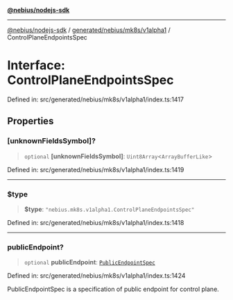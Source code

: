 [**@nebius/nodejs-sdk**](../../../../../README.md)

***

[@nebius/nodejs-sdk](../../../../../README.md) / [generated/nebius/mk8s/v1alpha1](../README.md) / ControlPlaneEndpointsSpec

# Interface: ControlPlaneEndpointsSpec

Defined in: src/generated/nebius/mk8s/v1alpha1/index.ts:1417

## Properties

### \[unknownFieldsSymbol\]?

> `optional` **\[unknownFieldsSymbol\]**: `Uint8Array`\<`ArrayBufferLike`\>

Defined in: src/generated/nebius/mk8s/v1alpha1/index.ts:1419

***

### $type

> **$type**: `"nebius.mk8s.v1alpha1.ControlPlaneEndpointsSpec"`

Defined in: src/generated/nebius/mk8s/v1alpha1/index.ts:1418

***

### publicEndpoint?

> `optional` **publicEndpoint**: [`PublicEndpointSpec`](PublicEndpointSpec.md)

Defined in: src/generated/nebius/mk8s/v1alpha1/index.ts:1424

PublicEndpointSpec is a specification of public endpoint for control plane.
